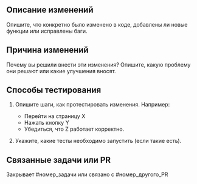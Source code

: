 ## Описание изменений
Опишите, что конкретно было изменено в коде, добавлены ли новые функции или исправлены баги. 

## Причина изменений
Почему вы решили внести эти изменения? Опишите, какую проблему они решают или какие улучшения вносят.

## Способы тестирования
1. Опишите шаги, как протестировать изменения. Например:
   - Перейти на страницу X
   - Нажать кнопку Y
   - Убедиться, что Z работает корректно.

2. Укажите, какие тесты необходимо запустить (если такие есть).

## Связанные задачи или PR
Закрывает #номер_задачи или связано с #номер_другого_PR
